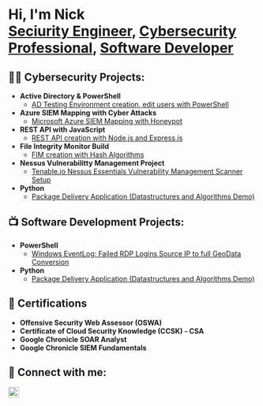 <h1>Hi, I'm Nick <br/><a href="https://github.com/nwain2">Seciurity Engineer</a>, <a href="https://www.linkedin.com/in/nicholas-wainwright2">Cybersecurity Professional</a>, <a href="https://www.youtube.com/c/joshmadakor">Software Developer</a></h1>

<h2>👨‍💻 Cybersecurity Projects:</h2>

- <b>Active Directory & PowerShell</b>
  - [AD Testing Environment creation, edit users with PowerShell](https://github.com/nwain2/ADTestingEnvironment)
- <b>Azure SIEM Mapping with Cyber Attacks</b>
  - [Microsoft Azure SIEM Mapping with Honeypot](https://github.com/nwain2/ADTestingEnvironment)
- <b>REST API with JavaScript</b>
  - [REST API creation with Node.js and Express,js](https://github.com/nwain2/ADTestingEnvironment)
- <b>File Integrity Monitor Build</b>
  - [FIM creation with Hash Algorithms](https://github.com/nwain2/ADTestingEnvironment)
- <b>Nessus Vulnerabilitty Management Project</b>
  - [Tenable.io Nessus Essentials Vulnerability Management Scanner Setup](https://github.com/nwain2/ADTestingEnvironment)
- <b>Python</b>
  - [Package Delivery Application (Datastructures and Algorithms Demo)](https://github.com/nwain2/ADTestingEnvironment)

<h2>📺 Software Development Projects:</h2>

- <b>PowerShell</b>
  - [Windows EventLog: Failed RDP Logins Source IP to full GeoData Conversion](https://github.com/nwain2/ADTestingEnvironment)
- <b>Python</b>
  - [Package Delivery Application (Datastructures and Algorithms Demo)](https://github.com/nwain2/ADTestingEnvironment)

<h2>📄 Certifications</h2>

- <b>Offensive Security Web Assessor (OSWA)</b>
- <b>Certificate of Cloud Security Knowledge (CCSK) - CSA</b>
- <b>Google Chronicle SOAR Analyst</b>
- <b>Google Chronicle SIEM Fundamentals</b>

<h2> 🤳 Connect with me:</h2>

[<img align="left" alt="Nick Wainwright | LinkedIn" width="22px" src="https://cdn.jsdelivr.net/npm/simple-icons@v3/icons/linkedin.svg" />][linkedin]

[linkedin]: https://www.linkedin.com/in/nicholas-wainwright2


